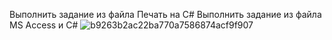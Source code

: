 Выполнить задание из файла Печать на C#
Выполнить задание из файла MS Access и C#
![b9263b2ac22ba770a7586874acf9f907](https://user-images.githubusercontent.com/81405360/118591309-07a2b780-b7b5-11eb-889f-d39ce329c40e.png)
